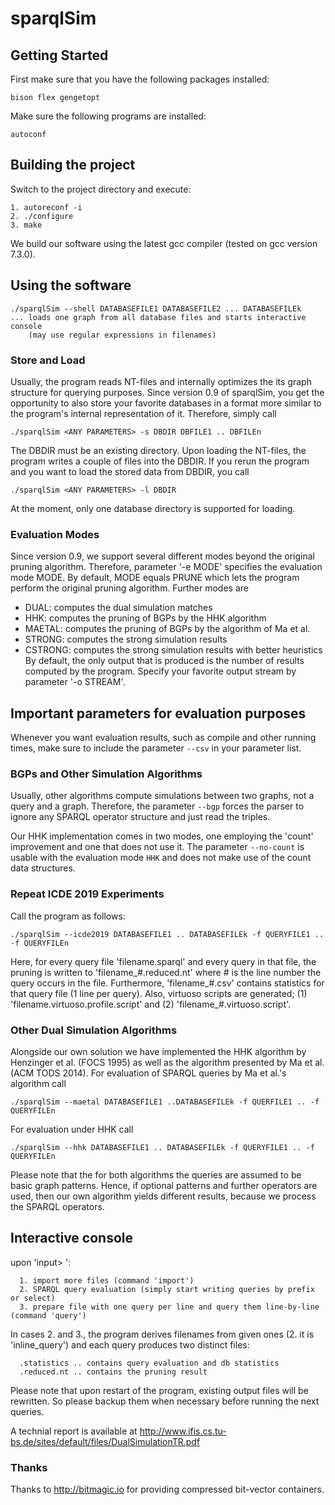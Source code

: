 # sparqlSim


## Getting Started
First make sure that you have the following packages installed:
```
bison flex gengetopt
```

Make sure the following programs are installed:
```
autoconf
```

## Building the project
Switch to the project directory and execute:
```
1. autoreconf -i
2. ./configure
3. make
```

We build our software using the latest gcc compiler (tested on gcc version 7.3.0).

## Using the software
```
./sparqlSim --shell DATABASEFILE1 DATABASEFILE2 ... DATABASEFILEk
... loads one graph from all database files and starts interactive console
    (may use regular expressions in filenames)
```

### Store and Load
Usually, the program reads NT-files and internally optimizes the its graph structure for querying purposes. Since version 0.9 of sparqlSim, you get the opportunity to also store your favorite databases in a format more similar to the program's internal representation of it. Therefore, simply call
```
./sparqlSim <ANY PARAMETERS> -s DBDIR DBFILE1 .. DBFILEn
```
The DBDIR must be an existing directory. Upon loading the NT-files, the program writes a couple of files into the DBDIR. If you rerun the program and you want to load the stored data from DBDIR, you call
```
./sparqlSim <ANY PARAMETERS> -l DBDIR
```
At the moment, only one database directory is supported for loading.

### Evaluation Modes
Since version 0.9, we support several different modes beyond the original pruning algorithm. Therefore, parameter '-e MODE' specifies the evaluation mode MODE. By default, MODE equals PRUNE which lets the program perform the original pruning algorithm. Further modes are
- DUAL: computes the dual simulation matches
- HHK: computes the pruning of BGPs by the HHK algorithm
- MAETAL: computes the pruning of BGPs by the algorithm of Ma et al.
- STRONG: computes the strong simulation results
- CSTRONG: computes the strong simulation results with better heuristics
By default, the only output that is produced is the number of results computed by the program. Specify your favorite output stream by parameter '-o STREAM'.

## Important parameters for evaluation purposes

Whenever you want evaluation results, such as compile and other running times, make sure to include the parameter ``--csv`` in your parameter list.

### BGPs and Other Simulation Algorithms
Usually, other algorithms compute simulations between two graphs, not a query and a graph. Therefore, the parameter ``--bgp`` forces the parser to ignore any SPARQL operator structure and just read the triples.

Our HHK implementation comes in two modes, one employing the 'count' improvement and one that does not use it. The parameter ``--no-count`` is usable with the evaluation mode ``HHK`` and does not make use of the count data structures.

### Repeat ICDE 2019 Experiments
Call the program as follows:
```
./sparqlSim --icde2019 DATABASEFILE1 .. DATABASEFILEk -f QUERYFILE1 .. -f QUERYFILEn
```
Here, for every query file 'filename.sparql' and every query in that file, the pruning is written to 'filename_#.reduced.nt' where # is the line number the query occurs in the file. Furthermore, 'filename_#.csv' contains statistics for that query file (1 line per query). Also, virtuoso scripts are generated; (1) 'filename.virtuoso.profile.script' and (2) 'filename_#.virtuoso.script'.

### Other Dual Simulation Algorithms
Alongside our own solution we have implemented the HHK algorithm by Henzinger et al. (FOCS 1995) as well as the algorithm presented by Ma et al. (ACM TODS 2014). For evaluation of SPARQL queries by Ma et al.'s algorithm call
```
./sparqlSim --maetal DATABASEFILE1 ..DATABASEFILEk -f QUERFILE1 .. -f QUERYFILEn
```
For evaluation under HHK call
```
./sparqlSim --hhk DATABASEFILE1 .. DATABASEFILEk -f QUERYFILE1 .. -f QUERYFILEn
```
Please note that the for both algorithms the queries are assumed to be basic graph patterns. Hence, if optional patterns and further operators are used, then our own algorithm yields different results, because we process the SPARQL operators.

## Interactive console

upon 'input> ':
```
  1. import more files (command 'import')
  2. SPARQL query evaluation (simply start writing queries by prefix or select)
  3. prepare file with one query per line and query them line-by-line (command 'query')
```

In cases 2. and 3., the program derives filenames from given ones (2. it is 'inline_query') and each query produces two distinct files:
```
  .statistics .. contains query evaluation and db statistics
  .reduced.nt .. contains the pruning result
```


Please note that upon restart of the program, existing output files will be rewritten. So please backup them when necessary before running the next queries.

A technial report is available at http://www.ifis.cs.tu-bs.de/sites/default/files/DualSimulationTR.pdf


### Thanks

Thanks to http://bitmagic.io for providing compressed bit-vector containers.


